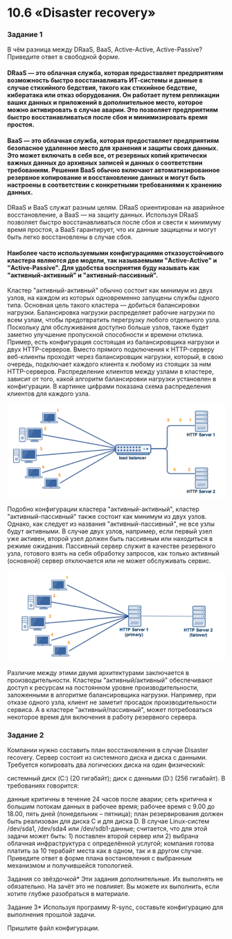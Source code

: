 # 10.6 «Disaster recovery»

### Задание 1
В чём разница между DRaaS, BaaS, Active-Active, Active-Passive?
Приведите ответ в свободной форме.

#### DRaaS — это облачная служба, которая предоставляет предприятиям возможность быстро восстанавливать ИТ-системы и данные в случае стихийного бедствия, такого как стихийное бедствие, кибератака или отказ оборудования. Он работает путем репликации ваших данных и приложений в дополнительное место, которое можно активировать в случае аварии. Это позволяет предприятиям быстро восстанавливаться после сбоя и минимизировать время простоя.
#### BaaS — это облачная служба, которая предоставляет предприятиям безопасное удаленное место для хранения и защиты своих данных. Это может включать в себя все, от резервных копий критически важных данных до архивных записей и данных о соответствии требованиям. Решения BaaS обычно включают автоматизированное резервное копирование и восстановление данных и могут быть настроены в соответствии с конкретными требованиями к хранению данных.
DRaaS и BaaS служат разным целям. DRaaS ориентирован на аварийное восстановление, а BaaS — на защиту данных. Используя DRaaS позволяет быстро восстанавливаться после сбоя и свести к минимуму время простоя, а BaaS гарантирует, что их данные защищены и могут быть легко восстановлены в случае сбоя.

#### Наиболее часто используемыми конфигурациями отказоустойчивого кластера являются две модели, так называемыми "Active-Active" и "Active-Passive". Для удобства восприятия буду называть как "активный-активный" и "активный-пассивный". 
Кластер "активный-активный" обычно состоит как минимум из двух узлов, на каждом из которых одновременно запущены службы одного типа. Основная цель такого кластера — добиться балансировки нагрузки. Балансировка нагрузки распределяет рабочие нагрузки по всем узлам, чтобы предотвратить перегрузку любого отдельного узла. Поскольку для обслуживания доступно больше узлов, также будет заметно улучшение пропускной способности и времени отклика.
Пример, есть конфигурация состоящая из балансировщика нагрузки и двух HTTP-серверов. Вместо прямого подключения к HTTP-серверу веб-клиенты проходят через балансировщик нагрузки, который, в свою очередь, подключает каждого клиента к любому из стоящих за ним HTTP-серверов. Распределение клиентов между узлами в кластере, зависит от того, какой алгоритм балансировки нагрузки установлен в конфигурации. В картинке цифрами показана схема распределения клиентов для каждого узла.

![alt text](https://github.com/SergeiShulga/Disaster_recovery/blob/main/img/active.png)

Подобно конфигурации кластера "активный-активный", кластер "активный-пассивный" также состоит как минимум из двух узлов. Однако, как следует из названия "активный-пассивный", не все узлы будут активными. В случае двух узлов, например, если первый узел уже активен, второй узел должен быть пассивным или находиться в режиме ожидания. Пассивный сервер служит в качестве резервного узла, готового взять на себя обработку запросов, как только активный (основной) сервер отключается или не может обслуживать сервис.

![alt text](https://github.com/SergeiShulga/Disaster_recovery/blob/58c8fd067c7d2db2c162dd9b49fe8441c6cb732a/img/passive.png)

Различие между этими двумя архитектурами заключается в производительности. Кластеры "активный/активный" обеспечивают доступ к ресурсам на постоянном уровне производительности, заложенными в алгоритме балансировщика нагрузки. Например, при отказе одного узла, клиент не заметит просадок производительности сервиса. А в кластере "активный/пассивный", может потребоваться некоторое время для включения в работу резервного сервера.





### Задание 2
Компании нужно составить план восстановления в случае Disaster recovery. Сервер состоит из системного диска и диска с данными. Требуется копировать два логических диска на один физический:

системный диск (C:) (20 гигабайт);
диск с данными (D:) (256 гигабайт).
В требованиях говорится:

данные критичны в течение 24 часов после аварии;
сеть критична к большим потокам данных в рабочее время;
рабочее время с 9.00 до 18.00, пять дней (понедельник – пятница);
план резервирования должен быть реализован для диска C и для диска D. В случае Linux-систем /dev/sda1, /dev/sda4 или /dev/sdb1-данные;
считается, что для этой задачи может быть: 1) поставлен второй сервер или 2) выбрана облачная инфраструктура с определённой услугой;
компания готова платить за 10 терабайт места как в одном, так и в другом случае.
Приведите ответ в форме плана востановления с выбранным механизмом и получившейся топологией.

Задания со звёздочкой*
Эти задания дополнительные. Их выполнять не обязательно. На зачёт это не повлияет. Вы можете их выполнить, если хотите глубже разобраться в материале.

Задание 3*
Используя программу R-sync, составьте конфигурацию для выполнения прошлой задачи.

Пришлите файл конфигурации.

